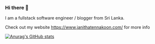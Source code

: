 ### Hi there 👋

I am a fullstack software engineer / blogger from Sri Lanka.

Check out my website https://www.janithatennakoon.com/ for more info

[![Anurag's GitHub stats](https://github-readme-stats.vercel.app/api?username=janitha000&count_private=true&show_icons=true&theme=dark)](https://github.com/anuraghazra/github-readme-stats)


<!--
**janitha000/janitha000** is a ✨ _special_ ✨ repository because its `README.md` (this file) appears on your GitHub profile.

Here are some ideas to get you started:

- 🔭 I’m currently working on ...
- 🌱 I’m currently learning ...
- 👯 I’m looking to collaborate on ...
- 🤔 I’m looking for help with ...
- 💬 Ask me about ...
- 📫 How to reach me: ...
- 😄 Pronouns: ...
- ⚡ Fun fact: ...
-->
